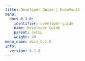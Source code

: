 ```yaml
---
title: Developer Guide | KubeVault
menu:
  docs_0.1.0:
    identifier: developer-guide
    name: Developer Guide
    parent: setup
    weight: 40
menu_name: docs_0.1.0
info:
  version: 0.1.0
---
```


